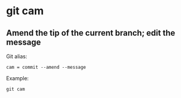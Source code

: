 # git cam

## Amend the tip of the current branch; edit the message

Git alias:

```git
cam = commit --amend --message
```

Example:

```shell
git cam
```
